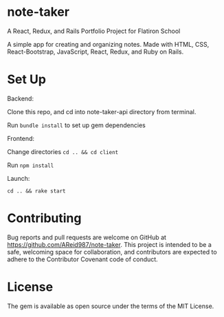 # note-taker

A React, Redux, and Rails Portfolio Project for Flatiron School

A simple app for creating and organizing notes.
Made with HTML, CSS, React-Bootstrap, JavaScript, React, Redux, and Ruby on Rails.

# Set Up

Backend:

Clone this repo, and cd into note-taker-api directory from terminal.

Run `bundle install` to set up gem dependencies

Frontend:

Change directories `cd .. && cd client`

Run `npm install`

Launch:

`cd .. && rake start`

# Contributing

Bug reports and pull requests are welcome on GitHub at https://github.com/AReid987/note-taker. This project is intended to be a safe, welcoming space for collaboration, and contributors are expected to adhere to the Contributor Covenant code of conduct.

# License

The gem is available as open source under the terms of the MIT License.
